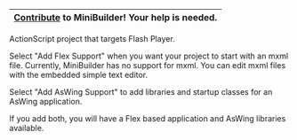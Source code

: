 |[Contribute](Contribute.md) to MiniBuilder! Your help is needed.|
|:---------------------------------------------------------------|

ActionScript project that targets Flash Player.

Select "Add Flex Support" when you want your project to start with an mxml file. Currently, MiniBuilder has no support for mxml. You can edit mxml files with the embedded simple text editor.

Select "Add AsWing Support" to add libraries and startup classes for an AsWing application.

If you add both, you will have a Flex based application and AsWing libraries available.